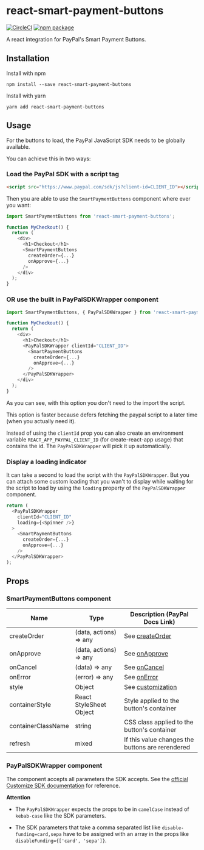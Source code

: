 # react-smart-payment-buttons

[![CircleCI](https://circleci.com/gh/erksch/react-smart-payment-buttons.svg?style=svg)](https://circleci.com/gh/erksch/react-smart-payment-buttons)
[![npm package](https://badge.fury.io/js/react-smart-payment-buttons.svg)](https://www.npmjs.com/package/react-smart-payment-buttons)

A react integration for PayPal's Smart Payment Buttons.

## Installation

Install with npm

```
npm install --save react-smart-payment-buttons
```

Install with yarn

```
yarn add react-smart-payment-buttons
```

## Usage

For the buttons to load, the PayPal JavaScript SDK needs to be globally available.

You can achieve this in two ways:

### Load the PayPal SDK with a script tag

```html
<script src="https://www.paypal.com/sdk/js?client-id=CLIENT_ID"></script>
```

Then you are able to use the `SmartPaymentButtons` component where ever you want:

```javascript
import SmartPaymentButtons from 'react-smart-payment-buttons';

function MyCheckout() {
  return (
    <div>
      <h1>Checkout</h1>
      <SmartPaymentButtons
        createOrder={...}
        onApprove={...}
      />
    </div>
  );
}
```

### OR use the built in PayPalSDKWrapper component

```javascript
import SmartPaymentButtons, { PayPalSDKWrapper } from 'react-smart-payment-buttons';

function MyCheckout() {
  return (
    <div>
      <h1>Checkout</h1>
      <PayPalSDKWrapper clientId="CLIENT_ID">
        <SmartPaymentButtons
          createOrder={...}
          onApprove={...}
        />
      </PayPalSDKWrapper>
    </div>
  );
}
```

As you can see, with this option you don't need to the import the script.


This option is faster because defers fetching the paypal script to a later time (when you actually need it).

Instead of using the `clientId` prop you can also create an environment variable `REACT_APP_PAYPAL_CLIENT_ID` (for create-react-app usage) that contains the id. The `PayPalSDKWrapper` will pick it up automatically.

### Display a loading indicator

It can take a second to load the script with the `PayPalSDKWrapper`. But you can attach some custom loading that you wan't to display while waiting for the script to load by using the `loading` property of the `PayPalSDKWrapper` component.

```javascript
return (
  <PayPalSDKWrapper
    clientId="CLIENT_ID"
    loading={<Spinner />}
  >
    <SmartPaymentButtons
      createOrder={...}
      onApprove={...}
    />
  </PayPalSDKWrapper>
);
```

## Props

### SmartPaymentButtons component

| Name        | Type                    | Description (PayPal Docs Link)   |
|-------------|-------------------------|----------------------------------|
|createOrder  | (data, actions) => any  | See [createOrder](https://developer.paypal.com/docs/checkout/integrate/#4-set-up-the-transaction) |
|onApprove    | (data, actions) => any  | See [onApprove](https://developer.paypal.com/docs/checkout/integrate/#5-capture-the-transaction) |
|onCancel     | (data) => any           | See [onCancel](https://developer.paypal.com/docs/checkout/integration-features/cancellation-page/) |
|onError      | (error) => any          | See [onError](https://developer.paypal.com/docs/checkout/integration-features/handle-errors/) |
|style        | Object                  | See [customization](https://developer.paypal.com/docs/checkout/integration-features/customize-button)  |
|containerStyle| React StyleSheet Object    | Style applied to the button's container |
|containerClassName| string | CSS class applied to the button's container |
|refresh      | mixed                   | If this value changes the buttons are rerendered |

### PayPalSDKWrapper component

The component accepts all parameters the SDK accepts. See the [official Customize SDK documentation](https://developer.paypal.com/docs/checkout/reference/customize-sdk/)  for reference.

**Attention**

- The `PayPalSDKWrapper` expects the props to be in `camelCase` instead of `kebab-case` like the SDK parameters.

- The SDK parameters that take a comma separated list like `disable-funding=card,sepa` have to be assigned with an array in the props like `disableFunding={['card', 'sepa']}`.
